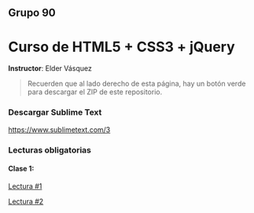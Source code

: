 ## Grupo 90
# Curso de HTML5 + CSS3 + jQuery
**Instructor**: Elder Vásquez

> Recuerden que al lado derecho de esta página, hay un botón verde para descargar el ZIP de este repositorio.

### Descargar Sublime Text
https://www.sublimetext.com/3

### Lecturas obligatorias
#### Clase 1: 
[Lectura #1](http://webdelprofesor.ula.ve/nucleotrujillo/alperez/html5_css3/02/index.html)

[Lectura #2](http://webdelprofesor.ula.ve/nucleotrujillo/alperez/html5_css3/03/index.html)

